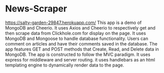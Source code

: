 # News-Scraper
https://salty-garden-29847.herokuapp.com/
This app is a demo of MongoDB and Cheerio.
It uses Axios and Cheerio to respectively get and then scrape data from Clickhole.com for display on the page.
It uses MongoDB and Mongoose to handle database functionality.
Users can comment on articles and have their comments saved in the database.
The app features GET and POST methods that Create, Read, and Delete data in MongoDB.
The app is constructed to follow the MVC paradigm.
It uses express for middleware and server routing.
it uses handlebars as an html templating engine to dynamically render data to the page.